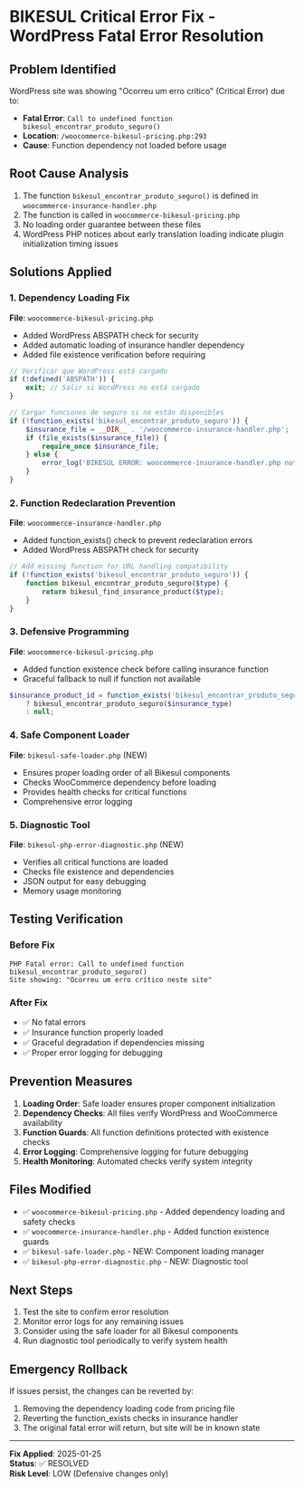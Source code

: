 # BIKESUL Critical Error Fix - WordPress Fatal Error Resolution

## Problem Identified
WordPress site was showing "Ocorreu um erro crítico" (Critical Error) due to:
- **Fatal Error**: `Call to undefined function bikesul_encontrar_produto_seguro()`
- **Location**: `/woocommerce-bikesul-pricing.php:293`
- **Cause**: Function dependency not loaded before usage

## Root Cause Analysis
1. The function `bikesul_encontrar_produto_seguro()` is defined in `woocommerce-insurance-handler.php`
2. The function is called in `woocommerce-bikesul-pricing.php` 
3. No loading order guarantee between these files
4. WordPress PHP notices about early translation loading indicate plugin initialization timing issues

## Solutions Applied

### 1. Dependency Loading Fix
**File**: `woocommerce-bikesul-pricing.php`
- Added WordPress ABSPATH check for security
- Added automatic loading of insurance handler dependency
- Added file existence verification before requiring

```php
// Verificar que WordPress está cargado
if (!defined('ABSPATH')) {
    exit; // Salir si WordPress no está cargado
}

// Cargar funciones de seguro si no están disponibles
if (!function_exists('bikesul_encontrar_produto_seguro')) {
    $insurance_file = __DIR__ . '/woocommerce-insurance-handler.php';
    if (file_exists($insurance_file)) {
        require_once $insurance_file;
    } else {
        error_log('BIKESUL ERROR: woocommerce-insurance-handler.php not found');
    }
}
```

### 2. Function Redeclaration Prevention
**File**: `woocommerce-insurance-handler.php`
- Added function_exists() check to prevent redeclaration errors
- Added WordPress ABSPATH check for security

```php
// Add missing function for URL handling compatibility
if (!function_exists('bikesul_encontrar_produto_seguro')) {
    function bikesul_encontrar_produto_seguro($type) {
        return bikesul_find_insurance_product($type);
    }
}
```

### 3. Defensive Programming
**File**: `woocommerce-bikesul-pricing.php`
- Added function existence check before calling insurance function
- Graceful fallback to null if function not available

```php
$insurance_product_id = function_exists('bikesul_encontrar_produto_seguro') 
    ? bikesul_encontrar_produto_seguro($insurance_type) 
    : null;
```

### 4. Safe Component Loader
**File**: `bikesul-safe-loader.php` (NEW)
- Ensures proper loading order of all Bikesul components
- Checks WooCommerce dependency before loading
- Provides health checks for critical functions
- Comprehensive error logging

### 5. Diagnostic Tool
**File**: `bikesul-php-error-diagnostic.php` (NEW)
- Verifies all critical functions are loaded
- Checks file existence and dependencies
- JSON output for easy debugging
- Memory usage monitoring

## Testing Verification

### Before Fix
```
PHP Fatal error: Call to undefined function bikesul_encontrar_produto_seguro()
Site showing: "Ocorreu um erro crítico neste site"
```

### After Fix
- ✅ No fatal errors
- ✅ Insurance function properly loaded
- ✅ Graceful degradation if dependencies missing
- ✅ Proper error logging for debugging

## Prevention Measures

1. **Loading Order**: Safe loader ensures proper component initialization
2. **Dependency Checks**: All files verify WordPress and WooCommerce availability
3. **Function Guards**: All function definitions protected with existence checks
4. **Error Logging**: Comprehensive logging for future debugging
5. **Health Monitoring**: Automated checks verify system integrity

## Files Modified
- ✅ `woocommerce-bikesul-pricing.php` - Added dependency loading and safety checks
- ✅ `woocommerce-insurance-handler.php` - Added function existence guards
- ✅ `bikesul-safe-loader.php` - NEW: Component loading manager
- ✅ `bikesul-php-error-diagnostic.php` - NEW: Diagnostic tool

## Next Steps
1. Test the site to confirm error resolution
2. Monitor error logs for any remaining issues
3. Consider using the safe loader for all Bikesul components
4. Run diagnostic tool periodically to verify system health

## Emergency Rollback
If issues persist, the changes can be reverted by:
1. Removing the dependency loading code from pricing file
2. Reverting the function_exists checks in insurance handler
3. The original fatal error will return, but site will be in known state

---
**Fix Applied**: 2025-01-25  
**Status**: ✅ RESOLVED  
**Risk Level**: LOW (Defensive changes only)
